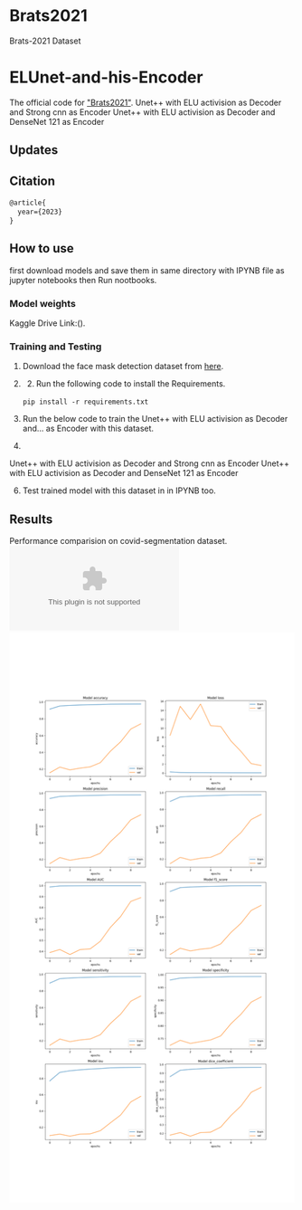 # Brats2021
Brats-2021 Dataset
# ELUnet-and-his-Encoder
The official code for ["Brats2021"](https://www.kaggle.com/datasets/dschettler8845/brats-2021-task1).
Unet++ with ELU activision as Decoder and Strong cnn as  Encoder
Unet++ with ELU activision as Decoder and DenseNet 121 as  Encoder
## Updates
## Citation
```
@article{
  year={2023}
}
```
## How to use
first download models and save them in same directory with IPYNB file as jupyter notebooks then Run nootbooks.

### Model weights
Kaggle Drive Link:().

### Training and Testing
1) Download the face mask detection dataset from [here](https://www.kaggle.com/datasets/dschettler8845/brats-2021-task1).
2) 2) Run the following code to install the Requirements.

    `pip install -r requirements.txt`

3) Run the below code to train the Unet++ with ELU activision as Decoder and... as Encoder with this dataset.
4) 
Unet++ with ELU activision as Decoder and Strong cnn as  Encoder
Unet++ with ELU activision as Decoder and DenseNet 121 as  Encoder


6) Test trained model with this dataset in in IPYNB too.

## Results
Performance comparision on covid-segmentation dataset.
![](https://github.com/mahdiasdzd/ELUnet---and-his-Encoder/blob/main/outputNas.xlsx)
![](https://github.com/mahdiasdzd/ELUnet---and-his-Encoder/blob/main/Model-Results-NAS.png)
